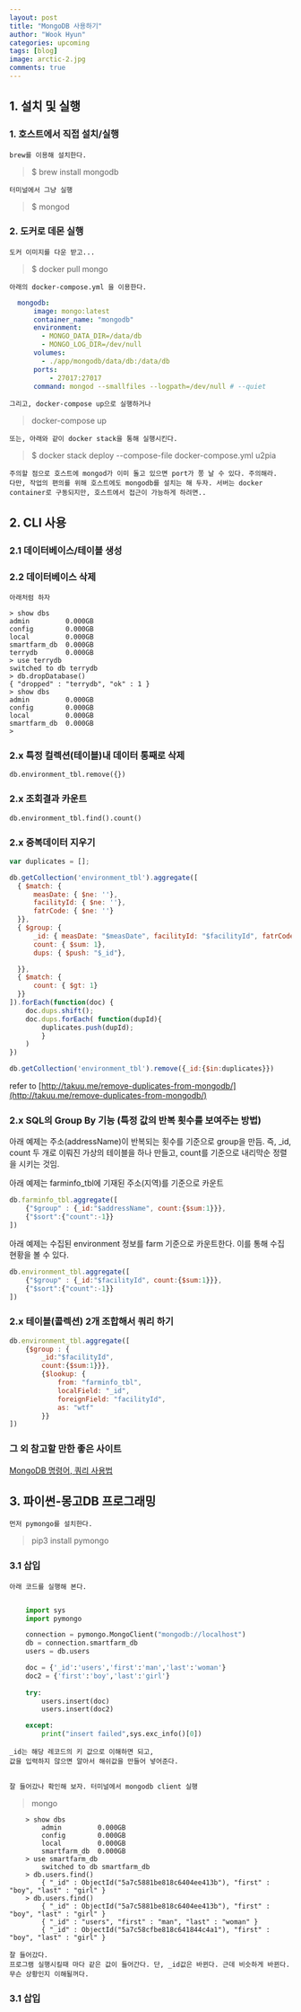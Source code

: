 ```yaml
---
layout: post
title: "MongoDB 사용하기"
author: "Wook Hyun"
categories: upcoming
tags: [blog]
image: arctic-2.jpg
comments: true
---
```


## 1. 설치 및 실행

### 1. 호스트에서 직접 설치/실행

    brew를 이용해 설치한다.

> $ brew install mongodb

    터미널에서 그냥 실행

> $ mongod


### 2. 도커로 데몬 실행

    도커 이미지를 다운 받고...

> $ docker pull mongo

    아래의 docker-compose.yml 을 이용한다.

```yaml
  mongodb:
      image: mongo:latest
      container_name: "mongodb"
      environment:
        - MONGO_DATA_DIR=/data/db
        - MONGO_LOG_DIR=/dev/null
      volumes:
        - ./app/mongodb/data/db:/data/db
      ports:
          - 27017:27017
      command: mongod --smallfiles --logpath=/dev/null # --quiet
```

    그리고, docker-compose up으로 실행하거나

> docker-compose up

    또는, 아래와 같이 docker stack을 통해 실행시킨다.

> $ docker stack deploy --compose-file docker-compose.yml u2pia

    주의할 점으로 호스트에 mongod가 이미 돌고 있으면 port가 쫑 날 수 있다. 주의해라.
    다만, 작업의 편의를 위해 호스트에도 mongodb를 설치는 해 두자. 서버는 docker container로 구동되지만, 호스트에서 접근이 가능하게 하려면..


## 2. CLI 사용

### 2.1 데이터베이스/테이블 생성


### 2.2 데이터베이스 삭제

    아래처럼 하자

```
> show dbs
admin         0.000GB
config        0.000GB
local         0.000GB
smartfarm_db  0.000GB
terrydb       0.000GB
> use terrydb
switched to db terrydb
> db.dropDatabase()
{ "dropped" : "terrydb", "ok" : 1 }
> show dbs
admin         0.000GB
config        0.000GB
local         0.000GB
smartfarm_db  0.000GB
> 
```

### 2.x 특정 컬렉션(테이블)내 데이터 통째로 삭제

```
db.environment_tbl.remove({})
```

### 2.x 조회결과 카운트

```
db.environment_tbl.find().count()
```


### 2.x 중복데이터 지우기

```javascript
var duplicates = [];

db.getCollection('environment_tbl').aggregate([  
  { $match: { 
      measDate: { $ne: ''},
      facilityId: { $ne: ''},
      fatrCode: { $ne: ''}
  }},
  { $group: { 
      _id: { measDate: "$measDate", facilityId: "$facilityId", fatrCode: "$fatrCode"},
      count: { $sum: 1},
      dups: { $push: "$_id"}, 

  }}, 
  { $match: { 
      count: { $gt: 1}
  }}
]).forEach(function(doc) {
    doc.dups.shift();      
    doc.dups.forEach( function(dupId){ 
        duplicates.push(dupId);
        }
    )    
})

db.getCollection('environment_tbl').remove({_id:{$in:duplicates}})  

```
refer to [http://takuu.me/remove-duplicates-from-mongodb/](http://takuu.me/remove-duplicates-from-mongodb/)

### 2.x SQL의 Group By 기능 (특정 값의 반복 횟수를 보여주는 방법)

아래 예제는 주소(addressName)이 반복되는 횟수를 기준으로 group을 만듬.
즉, _id, count 두 개로 이뤄진 가상의 테이블을 하나 만들고, count를 기준으로 내리막순 정렬을 시키는 것임.

아래 예제는 farminfo_tbl에 기재된 주소(지역)를 기준으로 카운트
```javascript
db.farminfo_tbl.aggregate([
    {"$group" : {_id:"$addressName", count:{$sum:1}}},
    {"$sort":{"count":-1}}
])
```
아래 예제는 수집된 environment 정보를 farm 기준으로 카운트한다. 이를 통해 수집현황을 볼 수 있다.
```javascript
db.environment_tbl.aggregate([
    {"$group" : {_id:"$facilityId", count:{$sum:1}}},
    {"$sort":{"count":-1}}
])
```

### 2.x 테이블(콜렉션) 2개 조합해서 쿼리 하기

```javascript
db.environment_tbl.aggregate([   
    {$group : {
        _id:"$facilityId", 
        count:{$sum:1}}},
        {$lookup: {
            from: "farminfo_tbl",
            localField: "_id",
            foreignField: "facilityId",
            as: "wtf"
        }}
])
```



### 그 외 참고할 만한 좋은 사이트
[MongoDB 명령어, 쿼리 사용법](http://jy86.tistory.com/entry/MongoDB-MongoDB-%EB%AA%85%EB%A0%B9%EC%96%B4-%EC%BF%BC%EB%A6%AC-%EC%82%AC%EC%9A%A9%EB%B2%95)

## 3. 파이썬-몽고DB 프로그래밍

    먼저 pymongo를 설치한다.

> pip3 install pymongo

### 3.1 삽입

    아래 코드를 실행해 본다.

```python

    import sys
    import pymongo

    connection = pymongo.MongoClient("mongodb://localhost")
    db = connection.smartfarm_db
    users = db.users

    doc = {'_id':'users','first':'man','last':'woman'}
    doc2 = {'first':'boy','last':'girl'}
    
    try:
        users.insert(doc)
        users.insert(doc2)

    except:
        print("insert failed",sys.exc_info()[0])

```

    _id는 해당 레코드의 키 값으로 이해하면 되고,
    값을 입력하지 않으면 알아서 해쉬값을 만들어 넣어준다.


    잘 들어갔나 확인해 보자. 터미널에서 mongodb client 실행

> mongo

```
    > show dbs
        admin         0.000GB
        config        0.000GB
        local         0.000GB
        smartfarm_db  0.000GB
    > use smartfarm_db
        switched to db smartfarm_db
    > db.users.find()
        { "_id" : ObjectId("5a7c5881be818c6404ee413b"), "first" : "boy", "last" : "girl" }
    > db.users.find()
        { "_id" : ObjectId("5a7c5881be818c6404ee413b"), "first" : "boy", "last" : "girl" }
        { "_id" : "users", "first" : "man", "last" : "woman" }
        { "_id" : ObjectId("5a7c58cfbe818c641844c4a1"), "first" : "boy", "last" : "girl" }

```

    잘 들어갔다.
    프로그램 실행시킬때 마다 같은 값이 들어간다. 단, _id값은 바뀐다. 근데 비슷하게 바뀐다. 무슨 상황인지 이해될꺼다.
    
### 3.1 삽입





